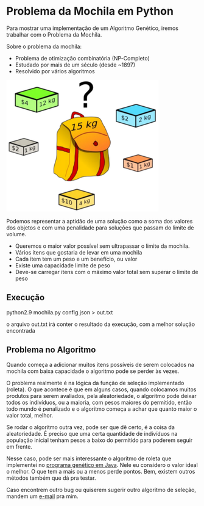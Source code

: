 # Problema da Mochila em Python

Para mostrar uma implementação de um Algoritmo Genético, iremos trabalhar com o Problema da Mochila.

Sobre o problema da mochila:

- Problema de otimização combinatória (NP-Completo)
- Estudado por mais de um século (desde ~1897)
- Resolvido por vários algoritmos

![Screenshot](ia_ag_mochila.png)

Podemos representar a aptidão de uma solução como a soma dos valores dos objetos e com uma penalidade para soluções que passam do limite de volume.

- Queremos o maior valor possível sem ultrapassar o limite da mochila.
- Vários itens que gostaria de levar em uma mochila
- Cada item tem um peso e um benefício, ou valor
- Existe uma capacidade limite de peso
- Deve-se carregar itens com o máximo valor total sem superar o limite de peso

## Execução

python2.9 mochila.py config.json > out.txt

o arquivo out.txt irá conter o resultado da execução, com a melhor solução encontrada

## Problema no Algoritmo

Quando começa a adicionar muitos itens possíveis de serem colocados na mochila com baixa capacidade o algoritmo pode se perder às vezes.

O problema realmente é na lógica da função de seleção implementado (roleta). O que acontece é que em alguns casos, quando colocamos muitos produtos para serem avaliados, pela aleatoriedade, o algoritmo pode deixar todos os indivíduos, ou a maioria, com pesos maiores do permitido, então todo mundo é penalizado e o algoritmo começa a achar que quanto maior o valor total, melhor.

Se rodar o algoritmo outra vez, pode ser que dê certo, é a coisa da aleatoriedade. É preciso que uma certa quantidade de indivíduos na população inicial tenham pesos a baixo do permitido para poderem seguir em frente.

Nesse caso, pode ser mais interessante o algoritmo de roleta que implementei no [programa genético em Java](https://saulo.arisa.com.br/wiki/index.php/Gen%C3%A9ticos:_Exemplo_em_Java). Nele eu considero o valor ideal o melhor. O que tem a mais ou a menos perde pontos. Bem, existem outros métodos também que dá pra testar.

Caso encontrem outro bug ou quiserem sugerir outro algoritmo de seleção, mandem um [e-mail](mailto:saulopz@gmail.com) pra mim.
